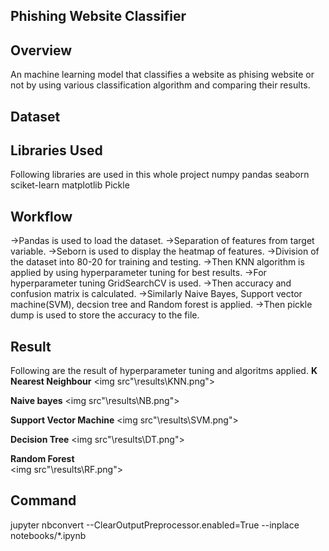 ## **Phishing Website Classifier**

## **Overview**
An machine learning model that classifies a website as phising website or not by using various classification algorithm and comparing their results.

## **Dataset**

## **Libraries Used**
Following libraries are used in this whole project
numpy
pandas
seaborn
sciket-learn
matplotlib
Pickle
## **Workflow**
->Pandas is used to load the dataset.
->Separation of features from target variable.
->Seborn is used to display the heatmap of features.
->Division of the dataset into 80-20 for training and testing.
->Then KNN algorithm is applied by using hyperparameter tuning for best results.
->For hyperparameter tuning GridSearchCV is used.
->Then accuracy and confusion matrix is calculated.
->Similarly Naive Bayes, Support vector machine(SVM), decsion tree and Random forest is applied.
->Then pickle dump is used to store the accuracy to the file.
## **Result**
Following are the result of hyperparameter tuning and algoritms applied.
**K Nearest Neighbour**
<img src"\results\KNN.png">

**Naive bayes**
<img src"\results\NB.png">

**Support Vector Machine**
<img src"\results\SVM.png">

**Decision Tree**
<img src"\results\DT.png">

**Random Forest**   
<img src"\results\RF.png">

## Command
jupyter nbconvert --ClearOutputPreprocessor.enabled=True --inplace notebooks/*.ipynb